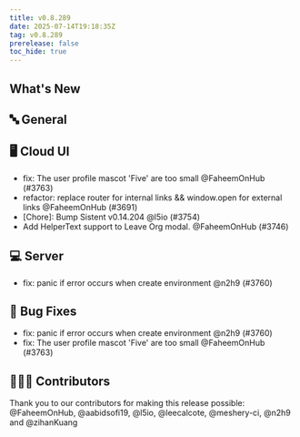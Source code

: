 ```yaml
---
title: v0.8.289
date: 2025-07-14T19:18:35Z
tag: v0.8.289
prerelease: false
toc_hide: true
---
```


## What's New
## 🔤 General
## 🖥 Cloud UI

- fix: The user profile mascot 'Five' are too small @FaheemOnHub (#3763)
- refactor: replace router for internal links && window.open for external links @FaheemOnHub (#3691)
- [Chore]: Bump Sistent v0.14.204 @l5io (#3754)
- Add HelperText support to Leave Org modal. @FaheemOnHub (#3746)

## 💻 Server

- fix: panic if error occurs when create environment @n2h9 (#3760)

## 🐛 Bug Fixes

- fix: panic if error occurs when create environment @n2h9 (#3760)
- fix: The user profile mascot 'Five' are too small @FaheemOnHub (#3763)

## 👨🏽‍💻 Contributors

Thank you to our contributors for making this release possible:
@FaheemOnHub, @aabidsofi19, @l5io, @leecalcote, @meshery-ci, @n2h9 and @zihanKuang

